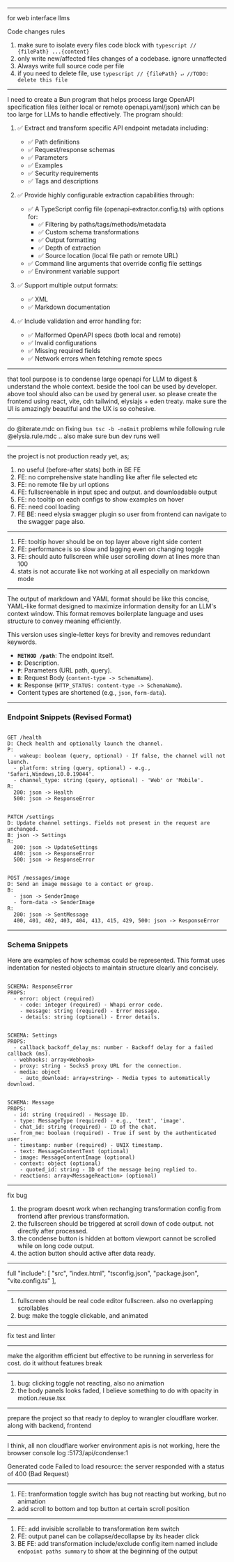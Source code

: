 
-------------------------------------

for web interface llms

Code changes rules 

1. make sure to isolate every files code block with ```typescript // {filePath} ...{content} ```
2. only write new/affected files changes of a codebase. ignore unnaffected
3. Always write full source code per file
4. if you need to delete file, use ```typescript // {filePath} ↵ //TODO: delete this file ```

------------------------------------

I need to create a Bun program that helps process large OpenAPI specification files (either local or remote openapi.yaml/json) which can be too large for LLMs to handle effectively. The program should:

1. ✅ Extract and transform specific API endpoint metadata including:
   - ✅ Path definitions
   - ✅ Request/response schemas
   - ✅ Parameters
   - ✅ Examples
   - ✅ Security requirements
   - ✅ Tags and descriptions

2. ✅ Provide highly configurable extraction capabilities through:
   - ✅ A TypeScript config file (openapi-extractor.config.ts) with options for:
     * ✅ Filtering by paths/tags/methods/metadata
     * ✅ Custom schema transformations
     * ✅ Output formatting
     * ✅ Depth of extraction
     * ✅ Source location (local file path or remote URL)
   - ✅ Command line arguments that override config file settings
   - ✅ Environment variable support

3. ✅ Support multiple output formats:
   - ✅ XML
   - ✅ Markdown documentation

4. ✅ Include validation and error handling for:
   - ✅ Malformed OpenAPI specs (both local and remote)
   - ✅ Invalid configurations
   - ✅ Missing required fields
   - ✅ Network errors when fetching remote specs



--------------------------------

that tool purpose is to condense large openapi for LLM to digest & understand the whole context. beside the tool can be used by developer. above tool should also can be used by general user. so please create the frontend using react, vite, cdn tailwind, elysiajs + eden treaty. make sure the UI is amazingly beautiful and the UX is so cohesive.

--------------------------------

do @iterate.mdc on fixing `bun tsc -b -noEmit` problems while following rule @elysia.rule.mdc  .. also make sure bun dev runs well

-------------------------------

the project is not production ready yet, as;

1. no useful (before-after stats) both in BE FE
2. FE: no comprehensive state handling like after file selected etc
3. FE: no remote file by url options
4. FE: fullscreenable in input spec and output. and downloadable output
5. FE: no tooltip on each configs to show examples on hover 
6. FE: need cool loading
7. FE BE: need elysia swagger plugin so user from frontend can navigate to the swagger page also.

-------------------------------

   1. FE: tooltip hover should be on top layer above right side content
   2. FE: performance is so slow and lagging even on changing toggle
   3. FE: should auto fullscreen while user scrolling down at lines more than 100
   4. stats is not accurate like not working at all especially on markdown mode



--------------------------------


   The output of markdown and YAML format should be like this  concise, YAML-like format designed to maximize information density for an LLM's context window. This format removes boilerplate language and uses structure to convey meaning efficiently.

This version uses single-letter keys for brevity and removes redundant keywords.

-   **`METHOD /path`**: The endpoint itself.
-   **`D`**: Description.
-   **`P`**: Parameters (URL path, query).
-   **`B`**: Request Body (`content-type -> SchemaName`).
-   **`R`**: Response (`HTTP_STATUS: content-type -> SchemaName`).
-   Content types are shortened (e.g., `json`, `form-data`).

---

### Endpoint Snippets (Revised Format)

```

GET /health
D: Check health and optionally launch the channel.
P:
  - wakeup: boolean (query, optional) - If false, the channel will not launch.
  - platform: string (query, optional) - e.g., 'Safari,Windows,10.0.19044'.
  - channel_type: string (query, optional) - 'Web' or 'Mobile'.
R:
  200: json -> Health
  500: json -> ResponseError
```

```

PATCH /settings
D: Update channel settings. Fields not present in the request are unchanged.
B: json -> Settings
R:
  200: json -> UpdateSettings
  400: json -> ResponseError
  500: json -> ResponseError
```

```

POST /messages/image
D: Send an image message to a contact or group.
B:
  - json -> SenderImage
  - form-data -> SenderImage
R:
  200: json -> SentMessage
  400, 401, 402, 403, 404, 413, 415, 429, 500: json -> ResponseError
```

---

### Schema Snippets 

Here are examples of how schemas could be represented. This format uses indentation for nested objects to maintain structure clearly and concisely.

```

SCHEMA: ResponseError
PROPS:
  - error: object (required)
    - code: integer (required) - Whapi error code.
    - message: string (required) - Error message.
    - details: string (optional) - Error details.
```

```

SCHEMA: Settings
PROPS:
  - callback_backoff_delay_ms: number - Backoff delay for a failed callback (ms).
  - webhooks: array<Webhook>
  - proxy: string - Socks5 proxy URL for the connection.
  - media: object
    - auto_download: array<string> - Media types to automatically download.
```

```

SCHEMA: Message
PROPS:
  - id: string (required) - Message ID.
  - type: MessageType (required) - e.g., 'text', 'image'.
  - chat_id: string (required) - ID of the chat.
  - from_me: boolean (required) - True if sent by the authenticated user.
  - timestamp: number (required) - UNIX timestamp.
  - text: MessageContentText (optional)
  - image: MessageContentImage (optional)
  - context: object (optional)
    - quoted_id: string - ID of the message being replied to.
  - reactions: array<MessageReaction> (optional)
```



------------------------------

fix bug

1. the program doesnt work when rechanging transformation config from frontend after previous transformation.
2. the fullscreen should be triggered at scroll down of code output. not directly after processed.
3. the condense button is hidden at bottom viewport cannot be scrolled while on long code output.
4. the action button should active after data ready.

--------------------

full
  "include": [
    "src",
    "index.html",
    "tsconfig.json",
    "package.json",
    "vite.config.ts"
  ],

-------------------

1. fullscreen should be real code editor fullscreen. also no overlapping scrollables
2. bug: make the toggle clickable, and animated

------------------

fix test and linter

-------------------

make the algorithm efficient but effective to be running in serverless for cost. do it without features break

-------------------

1. bug: clicking toggle not reacting, also no animation
2. the body panels looks faded, I believe something to do with opacity in motion.reuse.tsx

---------------------

prepare the project so that ready to deploy to wrangler cloudflare worker. along with backend, frontend

------------------


I think, all non cloudflare worker environment apis is not working, here the browser console log
:5173/api/condense:1

Generated code
Failed to load resource: the server responded with a status of 400 (Bad Request)

-----------------

1. FE: tranformation toggle switch has bug not reacting but working, but no animation
2. add scroll to bottom and top button at certain scroll position

-----------

1. FE: add invisible scrollable to transformation item switch
2. FE: output panel can be collapse/decollapse by its header click
3. BE FE: add transformation include/exclude config item named include `endpoint paths summary` to show at the beginning of the output